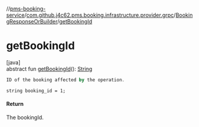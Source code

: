 //[pms-booking-service](../../../index.md)/[com.github.j4c62.pms.booking.infrastructure.provider.grpc](../index.md)/[BookingResponseOrBuilder](index.md)/[getBookingId](get-booking-id.md)

# getBookingId

[java]\
abstract fun [getBookingId](get-booking-id.md)(): [String](https://docs.oracle.com/en/java/javase/23/docs/api/java.base/java/lang/String.html)

```kotlin
ID of the booking affected by the operation.

```
`string booking_id = 1;`

#### Return

The bookingId.